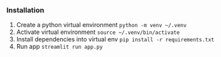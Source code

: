 ### Installation

1. Create a python virtual environment `python -m venv ~/.venv`
2. Activate virtual environment `source ~/.venv/bin/activate`
3. Install dependencies into virtual env `pip install -r requirements.txt`
4. Run app `streamlit run app.py`

